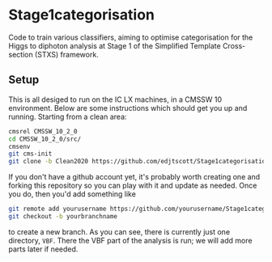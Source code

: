 # Stage1categorisation
Code to train various classifiers, aiming to optimise categorisation for the Higgs to diphoton analysis at Stage 1 of the Simplified Template Cross-section (STXS) framework.

## Setup
This is all desiged to run on the IC LX machines, in a CMSSW 10 environment.
Below are some instructions which should get you up and running.
Starting from a clean area:

```bash
cmsrel CMSSW_10_2_0
cd CMSSW_10_2_0/src/
cmsenv
git cms-init
git clone -b Clean2020 https://github.com/edjtscott/Stage1categorisation.git
```

If you don't have a github account yet, it's probably worth creating one and forking this repository so you can play with it and update as needed.
Once you do, then you'd add something like

```bash
git remote add yourusername https://github.com/yourusername/Stage1categorisation.git
git checkout -b yourbranchname
```

to create a new branch.
As you can see, there is currently just one directory, `VBF`.
There the VBF part of the analysis is run; we will add more parts later if needed.
